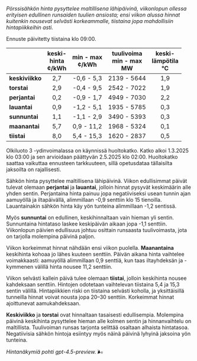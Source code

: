 *Pörssisähkön hinta pysyttelee maltillisena lähipäivinä, viikonlopun ollessa erityisen edullinen runsaiden tuulien ansiosta; ensi viikon alussa hinnat kuitenkin nousevat selvästi korkeammalle, tiistaina jopa mahdollisiin hintapiikkeihin asti.*

Ennuste päivitetty tiistaina klo 09:00.

|              | keski-<br>hinta<br>¢/kWh | min - max<br>¢/kWh | tuulivoima<br>min - max<br>MW | keski-<br>lämpötila<br>°C |
|:-------------|:----------------:|:----------------:|:-------------:|:-------------:|
| **keskiviikko** | 2,7 | -0,6 - 5,3 | 2139 - 5644 | 1,9 |
| **torstai**     | 2,9 | -0,4 - 9,5 | 2542 - 7022 | 1,9 |
| **perjantai**   | 0,2 | -0,9 - 1,7 | 4949 - 7030 | 2,2 |
| **lauantai**    | 0,9 | -1,2 - 5,1 | 1935 - 5785 | 0,3 |
| **sunnuntai**   | 1,1 | -1,1 - 2,9 | 3490 - 5393 | 0,3 |
| **maanantai**   | 5,7 | 0,9 - 11,2 | 1968 - 5324 | 0,1 |
| **tiistai**     | 8,0 | 5,4 - 15,3 | 1620 - 2837 | 0,5 |

Olkiluoto 3 -ydinvoimalassa on käynnissä huoltokatko. Katko alkoi 1.3.2025 klo 03:00 ja sen arvioidaan päättyvän 2.5.2025 klo 02:00. Huoltokatko saattaa vaikuttaa ennusteen tarkkuuteen, sillä opetusdataa tällaisilta jaksoilta on rajallisesti.

Sähkön hinta pysyttelee maltillisena lähipäivinä. Viikon edullisimmat päivät tulevat olemaan **perjantai** ja **lauantai**, jolloin hinnat pysyvät keskimäärin alle yhden sentin. Perjantaina hinta painuu jopa negatiiviseksi usean tunnin ajan aamuyöllä ja iltapäivällä, alimmillaan -0,9 senttiin klo 15 tienoilla. Lauantainakin sähkön hinta käy yön tunteina alimmillaan -1,2 sentissä.

Myös **sunnuntai** on edullinen, keskihinnaltaan vain hieman yli sentin. Sunnuntaina hintataso laskee keskipäivän aikaan jopa -1,1 senttiin. Viikonlopun päivien edullisuus johtuu osittain runsaasta tuulivoimasta, jota on tarjolla molempina päivinä paljon.

Viikon korkeimmat hinnat nähdään ensi viikon puolella. **Maanantaina** keskihinta kohoaa jo lähes kuuteen senttiin. Päivän aikana hinta vaihtelee voimakkaasti: aamuyöllä alimmillaan 0,9 senttiä, kun taas iltayhdeksän ja -kymmenen välillä hinta nousee 11,2 senttiin.

Viikon selvästi kallein päivä tulee olemaan **tiistai**, jolloin keskihinta nousee kahdeksaan senttiin. Hintojen odotetaan vaihtelevan tiistaina 5,4 ja 15,3 sentin välillä. Hintapiikkien riski on tiistaina selvästi koholla, ja yksittäisillä tunneilla hinnat voivat nousta jopa 20–30 senttiin. Korkeimmat hinnat ajoittunevat aamukahdeksaan.

**Keskiviikko** ja **torstai** ovat hinnaltaan tasaisesti edullisempia. Molempina päivinä keskihinta pysyttelee hieman alle kolmen sentin ja hinnanvaihtelu on maltillista. Tuulivoiman runsas tarjonta selittää osaltaan alhaista hintatasoa. Negatiivisia sähkön hintoja esiintyy myös näinä päivinä lyhyinä jaksoina yön tunteina.

*Hintanäkymiä pohti gpt-4.5-preview.* 🌬️
